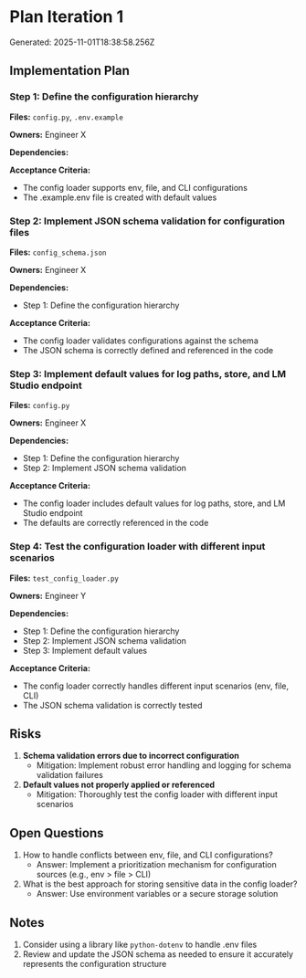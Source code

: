 # Plan Iteration 1

Generated: 2025-11-01T18:38:58.256Z

## Implementation Plan

### Step 1: Define the configuration hierarchy

**Files:** `config.py`, `.env.example`

**Owners:** Engineer X

**Dependencies:**

**Acceptance Criteria:**
  - The config loader supports env, file, and CLI configurations
  - The .example.env file is created with default values

### Step 2: Implement JSON schema validation for configuration files

**Files:** `config_schema.json`

**Owners:** Engineer X

**Dependencies:**
  - Step 1: Define the configuration hierarchy

**Acceptance Criteria:**
  - The config loader validates configurations against the schema
  - The JSON schema is correctly defined and referenced in the code

### Step 3: Implement default values for log paths, store, and LM Studio endpoint

**Files:** `config.py`

**Owners:** Engineer X

**Dependencies:**
  - Step 1: Define the configuration hierarchy
  - Step 2: Implement JSON schema validation

**Acceptance Criteria:**
  - The config loader includes default values for log paths, store, and LM Studio endpoint
  - The defaults are correctly referenced in the code

### Step 4: Test the configuration loader with different input scenarios

**Files:** `test_config_loader.py`

**Owners:** Engineer Y

**Dependencies:**
  - Step 1: Define the configuration hierarchy
  - Step 2: Implement JSON schema validation
  - Step 3: Implement default values

**Acceptance Criteria:**
  - The config loader correctly handles different input scenarios (env, file, CLI)
  - The JSON schema validation is correctly tested

## Risks

1. **Schema validation errors due to incorrect configuration**
   - Mitigation: Implement robust error handling and logging for schema validation failures
2. **Default values not properly applied or referenced**
   - Mitigation: Thoroughly test the config loader with different input scenarios

## Open Questions

1. How to handle conflicts between env, file, and CLI configurations?
   - Answer: Implement a prioritization mechanism for configuration sources (e.g., env > file > CLI)
2. What is the best approach for storing sensitive data in the config loader?
   - Answer: Use environment variables or a secure storage solution

## Notes

1. Consider using a library like `python-dotenv` to handle .env files
2. Review and update the JSON schema as needed to ensure it accurately represents the configuration structure

